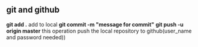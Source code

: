 ## git and github
**git add .** add to local
**git commit -m "message for commit"**
**git push -u origin master** this operation push the local repository to github(user_name and password needed))
